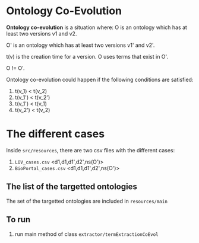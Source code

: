 # Ontology Co-Evolution

**Ontology co-evolution** is a situation where: O is an ontology which has at
least two versions v1 and v2. 

O' is an ontology which has at least two versions v1' and v2'.

t(v) is the creation time for a version. O uses terms that exist in O'.

O != O'.

Ontology co-evolution could happen if the following conditions are satisfied:

1. t(v_1) < t(v_2)
2. t(v_1') < t(v_2') 
3. t(v_1') < t(v_1)
4. t(v_2') < t(v_2)

# The different cases
Inside `src/resources`, there are two csv files with the different cases:

1. `LOV_cases.csv` <d1,d1,d1',d2',ns(O')>
2. `BioPortal_cases.csv`  <d1,d1,d1',d2',ns(O')>



## The list of the targetted ontologies
The set of the targetted ontologies are included in `resources/main`

## To run

1. run main method of class `extractor/termExtractionCoEvol`






